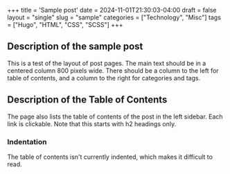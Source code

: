 +++
title = 'Sample post'
date = 2024-11-01T21:30:03-04:00
draft = false
layout = "single"
slug = "sample"
categories = ["Technology", "Misc"]
tags = ["Hugo", "HTML", "CSS", "SCSS"]
+++

## Description of the sample post

This is a test of the layout of post pages.  The main text should be in a centered column 800 pixels wide.  There should be a column to the left for table of contents, and a column to the right for categories and tags.

## Description of the Table of Contents

The page also lists the table of contents of the post in the left sidebar.  Each link is clickable.  Note that this starts with h2 headings only.

### Indentation

The table of contents isn't currently indented, which makes it difficult to read.
